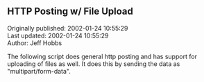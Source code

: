 ## HTTP Posting w/ File Upload  
Originally published: 2002-01-24 10:55:29  
Last updated: 2002-01-24 10:55:29  
Author: Jeff Hobbs  
  
The following script does general http posting and has support for uploading of files as well.  It does this by sending the data as "multipart/form-data".
